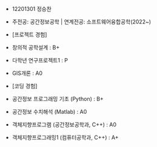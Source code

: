 - 12201301 정승찬
- 주전공: 공간정보공학 | 연계전공: 소프트웨어융합공학(2022~)

- [프로젝트 경험]
- 창의적 공학설계 : B+
- 다학년 연구프로젝트1 : P
- GIS개론 : A0

- [코딩 경험]
- 공간정보 프로그래밍 기초 (Python) : B+
- 공간정보 수치해석 (Matlab) : A0
- 객체지향프로그램 (공간정보공학과, C++) : A0
- 객체지향프로그래밍1 (컴퓨터공학과, C++) : A+

<!---
jschan0911/jschan0911 is a ✨ special ✨ repository because its `README.md` (this file) appears on your GitHub profile.
You can click the Preview link to take a look at your changes.
--->
